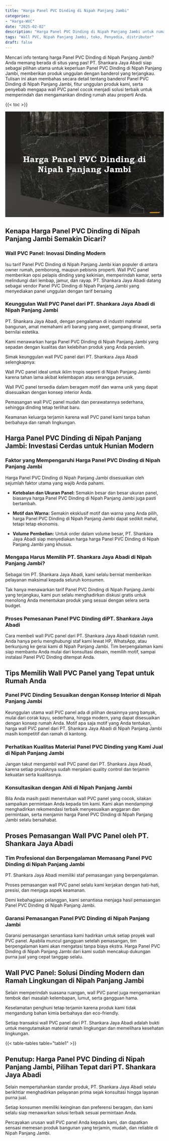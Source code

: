 ```yaml
---
title: "Harga Panel PVC Dinding di Nipah Panjang Jambi"
categories: 
- "Harga-WVC"
date: "2025-02-02"
description: "Harga Panel PVC Dinding di Nipah Panjang Jambi untuk rumah, perkantoran, serta toko. Panel terbaik, variasi motif, variasi warna menarik, dengan layanan pemasangan dikerjakan oleh tim ahli dan jaminan resmi!|Layanan distribusi Panel PVC Dinding di Nipah Panjang Jambi bagi kebutuhan rumah, office, maupun toko, beserta material unggulan dan penempatan oleh teknisi berpengalaman dan jaminan resmi.|Solusi Panel PVC Dinding di Nipah Panjang Jambi yang andal bagi rumah, perkantoran, serta toko, dengan produk terbaik dan instalasi dikerjakan oleh teknisi ahli dan jaminan resmi.|Penyediaan Panel PVC Dinding di Nipah Panjang Jambi untuk hunian, kantor, dan toko, beserta panel terbaik dan pemasangan oleh teknisi berpengalaman, disertai dengan garansi resmi.}"
tags: "Wall PVC, Nipah Panjang Jambi, toko, Penyedia, distributor"
draft: false
---
```


Mencari info tentang harga Panel PVC Dinding di Nipah Panjang Jambi? Anda memang berada di situs yang pas! PT. Shankara Jaya Abadi siap sebagai pilihan utama untuk keperluan Panel PVC Dinding di Nipah Panjang Jambi, memberikan produk unggulan dengan banderol yang terjangkau. Tulisan ini akan membahas secara detail tentang banderol Panel PVC Dinding di Nipah Panjang Jambi, fitur unggulan produk kami, serta penyebab mengapa wall PVC panel cocok menjadi solusi terbaik untuk memperindah dan mengamankan dinding rumah atau properti Anda.

{{< toc >}}

![Harga Panel PVC Dinding di Nipah Panjang Jambi](/images/Harga-WVC/Harga-Panel-PVC-Dinding-di-Nipah-Panjang-Jambi.png)


## Kenapa Harga Panel PVC Dinding di Nipah Panjang Jambi Semakin Dicari?

### Wall PVC Panel: Inovasi Dinding Modern

Isu tarif Panel PVC Dinding di Nipah Panjang Jambi kian populer di antara owner rumah, pemborong, maupun pebisnis properti. Wall PVC panel memberikan opsi pelapis dinding yang kekinian, memperindah kamar, serta melindungi dari lembap, jamur, dan rayap. PT. Shankara Jaya Abadi datang sebagai vendor Panel PVC Dinding di Nipah Panjang Jambi yang menyediakan panel unggulan dengan tarif bersaing

### Keunggulan Wall PVC Panel dari PT. Shankara Jaya Abadi di Nipah Panjang Jambi

PT. Shankara Jaya Abadi, dengan pengalaman di industri material bangunan, amat memahami arti barang yang awet, gampang dirawat, serta bernilai estetika.

Kami menawarkan harga Panel PVC Dinding di Nipah Panjang Jambi yang sepadan dengan kualitas dan kelebihan produk yang Anda peroleh.

Simak keunggulan wall PVC panel dari PT. Shankara Jaya Abadi selengkapnya:

Wall PVC panel ideal untuk iklim tropis seperti di Nipah Panjang Jambi karena tahan lama akibat kelembapan atau serangga perusak.

Wall PVC panel tersedia dalam beragam motif dan warna unik yang dapat disesuaikan dengan konsep interior Anda.

Pemasangan wall PVC panel mudah dan perawatannya sederhana, sehingga dinding tetap terlihat baru.

Keamanan keluarga terjamin karena wall PVC panel kami tanpa bahan berbahaya dan ramah lingkungan.

## Harga Panel PVC Dinding di Nipah Panjang Jambi: Investasi Cerdas untuk Hunian Modern

### Faktor yang Mempengaruhi Harga Panel PVC Dinding di Nipah Panjang Jambi

Harga Panel PVC Dinding di Nipah Panjang Jambi disesuaikan oleh sejumlah faktor utama yang wajib Anda pahami.

- **Ketebalan dan Ukuran Panel:** Semakin besar dan besar ukuran panel, biasanya harga Panel PVC Dinding di Nipah Panjang Jambi juga pasti bertambah.

- **Motif dan Warna:** Semakin eksklusif motif dan warna yang Anda pilih, harga Panel PVC Dinding di Nipah Panjang Jambi dapat sedikit mahal, tetapi tetap ekonomis.

- **Volume Pembelian:** Untuk order dalam volume besar, PT. Shankara Jaya Abadi siap menyediakan harga harga Panel PVC Dinding di Nipah Panjang Jambi yang khusus.

### Mengapa Harus Memilih PT. Shankara Jaya Abadi di Nipah Panjang Jambi?

Sebagai tim PT. Shankara Jaya Abadi, kami selalu berniat memberikan pelayanan maksimal kepada seluruh konsumen.

Tak hanya menawarkan tarif Panel PVC Dinding di Nipah Panjang Jambi yang terjangkau, kami pun selalu menghadirkan diskusi gratis untuk menolong Anda menentukan produk yang sesuai dengan selera serta budget.

### Proses Pemesanan Panel PVC Dinding diPT. Shankara Jaya Abadi

Cara membeli wall PVC panel dari PT. Shankara Jaya Abadi tidaklah rumit. Anda hanya perlu menghubungi staf kami lewat HP, WhatsApp, atau berkunjung ke gerai kami di Nipah Panjang Jambi. Tim berpengalaman kami siap membantu Anda mulai dari konsultasi desain, memilih motif, sampai instalasi Panel PVC Dinding ditempat Anda.

## Tips Memilih Wall PVC Panel yang Tepat untuk Rumah Anda

### Panel PVC Dinding Sesuaikan dengan Konsep Interior di Nipah Panjang Jambi

Keunggulan utama wall PVC panel ada di pilihan desainnya yang banyak, mulai dari corak kayu, sederhana, hingga modern, yang dapat disesuaikan dengan konsep rumah Anda. Motif apa saja motif yang Anda tentukan, harga wall PVC panel dari PT. Shankara Jaya Abadi di Nipah Panjang Jambi masih kompetitif dan ramah di kantong.

### Perhatikan Kualitas Material Panel PVC Dinding yang Kami Jual di Nipah Panjang Jambi

Jangan takut mengambil wall PVC panel dari PT. Shankara Jaya Abadi, karena setiap produknya sudah menjalani quality control dan terjamin kekuatan serta kualitasnya.

### Konsultasikan dengan Ahli di Nipah Panjang Jambi

Bila Anda masih pasti menentukan wall PVC panel yang cocok, silakan sampaikan permintaan Anda kepada tim kami. Kami akan mendampingi menghadirkan rekomendasi terbaik menyesuaikan anggaran dan permintaan, serta menjamin harga Panel PVC Dinding di Nipah Panjang Jambi selalu bersahabat.

## Proses Pemasangan Wall PVC Panel oleh PT. Shankara Jaya Abadi

### Tim Profesional dan Berpengalaman Memasang Panel PVC Dinding di Nipah Panjang Jambi

PT. Shankara Jaya Abadi memiliki staf pemasangan yang berpengalaman.

Proses pemasangan wall PVC panel selalu kami kerjakan dengan hati-hati, presisi, dan menjaga aspek keamanan.

Demi kebahagiaan pelanggan, kami senantiasa menjaga hasil pemasangan Panel PVC Dinding di Nipah Panjang Jambi.

### Garansi Pemasangan Panel PVC Dinding di Nipah Panjang Jambi

Garansi pemasangan senantiasa kami hadirkan untuk setiap proyek wall PVC panel. Apabila muncul gangguan setelah pemasangan, tim berpengalaman kami akan mengatasi tanpa biaya ekstra. Harga Panel PVC Dinding di Nipah Panjang Jambi dari kami sudah mencakup dukungan purna jual yang cepat tanggap selalu.

## Wall PVC Panel: Solusi Dinding Modern dan Ramah Lingkungan di Nipah Panjang Jambi

Selain memperindah suasana ruangan, wall PVC panel juga mengamankan tembok dari masalah kelembapan, lumut, serta gangguan hama.

Keselamatan penghuni tetap terjamin karena produk kami tidak mengandung bahan kimia berbahaya dan eco-friendly.

Setiap transaksi wall PVC panel dari PT. Shankara Jaya Abadi adalah bukti untuk mengutamakan material ramah lingkungan dan memelihara kesehatan lingkungan.

{{< table-tables table="table1" >}}

## Penutup: Harga Panel PVC Dinding di Nipah Panjang Jambi, Pilihan Tepat dari PT. Shankara Jaya Abadi

Selain mempertahankan standar produk, PT. Shankara Jaya Abadi selalu berikhtiar menghadirkan pelayanan prima sejak konsultasi hingga layanan purna jual.

Setiap konsumen memiliki keinginan dan preferensi beragam, dan kami selalu siap menawarkan solusi terbaik sesuai permintaan Anda.

Percayakan urusan wall PVC panel Anda kepada kami, dan dapatkan sensasi memesan produk bangunan yang terjamin, mudah, dan reliable di Nipah Panjang Jambi.